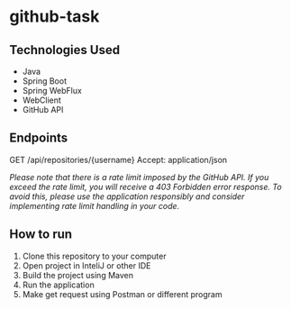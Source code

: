 # github-task
## Technologies Used
- Java
- Spring Boot
- Spring WebFlux
- WebClient
- GitHub API

## Endpoints

GET /api/repositories/{username}
Accept: application/json

_Please note that there is a rate limit imposed by the GitHub API. If you exceed the rate limit, you will receive a 403 Forbidden error response. To avoid this, please use the application responsibly and consider implementing rate limit handling in your code._

## How to run
1. Clone this repository to your computer
2. Open project in InteliJ or other IDE
3. Build the project using Maven
4. Run the application
5. Make get request using Postman or different program



